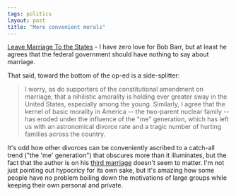 ```yaml
---
tags: politics
layout: post
title: "More convenient morals"
---
```




<a href="http://www.washingtonpost.com/wp-dyn/articles/A23357-2003Aug20.html">Leave Marriage To the States</a> - I have zero love for Bob Barr, but at least he agrees that the federal government should have nothing to say about marriage.

<p>That said, toward the bottom of the op-ed is a side-splitter:</p>

<blockquote>I worry, as do supporters of the constitutional amendment on marriage, that a nihilistic amorality is holding ever greater sway in the United States, especially among the young. Similarly, I agree that the kernel of basic morality in America -- the two-parent nuclear family -- has eroded under the influence of the "me" generation, which has left us with an astronomical divorce rate and a tragic number of hurting families across the country.</blockquote>

<p>It's odd how other divorces can be conveniently ascribed to a catch-all trend ("the 'me' generation") that obscures more than it illuminates, but the fact that the author is on his <a href="http://www.washingtonpost.com/wp-srv/politics/special/clinton/stories/flynt011299.htm">third marriage</a> doesn't seem to matter. I'm not just pointing out hypocricy for its own sake, but it's amazing how some people have no problem boiling down the motivations of large groups while keeping their own personal and private.</p>


